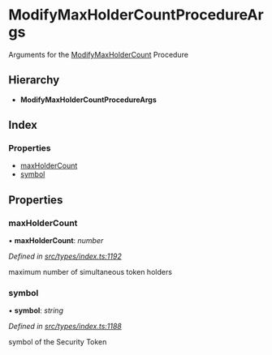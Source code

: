 # ModifyMaxHolderCountProcedureArgs

Arguments for the [ModifyMaxHolderCount](../enums/_types_index_.proceduretype.md#modifymaxholdercount) Procedure

## Hierarchy

* **ModifyMaxHolderCountProcedureArgs**

## Index

### Properties

* [maxHolderCount](_types_index_.modifymaxholdercountprocedureargs.md#maxholdercount)
* [symbol](_types_index_.modifymaxholdercountprocedureargs.md#symbol)

## Properties

### maxHolderCount

• **maxHolderCount**: _number_

_Defined in_ [_src/types/index.ts:1192_](https://github.com/PolymathNetwork/polymath-sdk/blob/550676f/src/types/index.ts#L1192)

maximum number of simultaneous token holders

### symbol

• **symbol**: _string_

_Defined in_ [_src/types/index.ts:1188_](https://github.com/PolymathNetwork/polymath-sdk/blob/550676f/src/types/index.ts#L1188)

symbol of the Security Token

